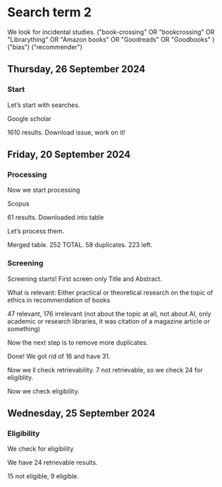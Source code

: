 # Search term 2

We look for incidental studies.
("book-crossing" OR "bookcrossing" OR "Librarything" OR "Amazon books" OR "Goodreads" OR "Goodbooks" )("bias") ("recommender") 
## Thursday, 26 September 2024

### Start
Let’s start with searches.

Google scholar

1610 results. Download issue, work on it!



## Friday, 20 September 2024

### Processing
Now we start processing

Scopus

61 results. Downloaded into table

Let’s process them.

Merged table. 252 TOTAL. 58 duplicates. 223 left.
### Screening
Screening starts! First screen only Title and Abstract.

What is relevant: Either practical or theoretical research on the topic of ethics in recommendation of books

47 relevant, 176 irrelevant (not about the topic at all, not about AI, only academic or research libraries, it was citation of a magazine article or something)

Now the next step is to remove more duplicates.

Done! We got rid of 16 and have 31.

Now we ll check retrievability. 7 not retrievable, so we check 24 for eligiblity.

Now we check eligibility.

## Wednesday, 25 September 2024

### Eligibility
We check for eligibility

We have 24 retrievable results.

15 not eligible, 9 eligible.

